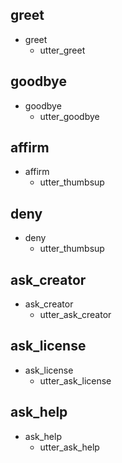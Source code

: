 ## greet
* greet
  - utter_greet

## goodbye
* goodbye
  - utter_goodbye

## affirm
* affirm
  - utter_thumbsup

## deny
* deny
  - utter_thumbsup

## ask_creator
* ask_creator
  - utter_ask_creator

## ask_license
* ask_license
  - utter_ask_license

## ask_help
* ask_help
  - utter_ask_help
